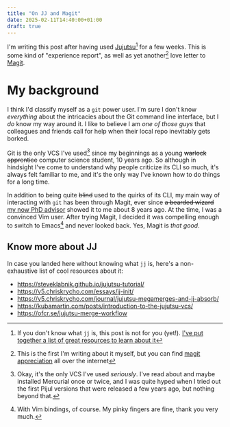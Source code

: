 ```yaml
---
title: "On JJ and Magit"
date: 2025-02-11T14:40:00+01:00
draft: true
---
```


I'm writing this post after having used [Jujutsu](https://jj-vcs.github.io)[^1] for
a few weeks. This is some kind of "experience report", as well as yet another[^2]
love letter to [Magit](https://emacsair.me/2017/09/01/the-magical-git-interface/).

[^1]: If you don't know what `jj` is, this post is not for you (yet!). [I've put
    together a list of great resources to learn about it](#know-more-about-jj)
    
[^2]: This is the first I'm writing about it myself, but you can find [magit
    appreciation](https://endlessparentheses.com/it-s-magit-and-you-re-the-magician.html)
    all over the internet

# My background

I think I'd classify myself as a `git` power user. I'm sure I don't know
*everything* about the intricacies about the Git command line interface, but I
*do* know my way around it. I like to believe I am *one of those guys* that
colleagues and friends call for help when their local repo inevitably gets
borked.

Git is the only VCS I've used[^3] since my beginnings as a young ~~warlock
apprentice~~ computer science student, 10 years ago. So although in hindsight
I've come to understand why people criticize its CLI so much, it's always felt
familiar to me, and it's the only way I've known how to do things for a long
time.

[^3]: Okay, it's the only VCS I've used *seriously*. I've read about and maybe
    installed Mercurial once or twice, and I was quite hyped when I tried out
    the first Pijul versions that were released a few years ago, but nothing
    beyond that.
    
In addition to being quite ~~blind~~ used to the quirks of its CLI, my main way
of interacting with `git` has been through Magit, ever since ~~a bearded
wizard~~ [my now PhD advisor](https://www.lrde.epita.fr/~adl/) showed it to me
about 8 years ago. At the time, I was a convinced Vim user. After trying Magit,
I decided it was compelling enough to switch to Emacs[^4] and never looked back.
Yes, Magit is *that good*.

[^4]: With Vim bindings, of course. My pinky fingers are fine, thank you very
    much.

## Know more about JJ

In case you landed here without knowing what `jj` is, here's a non-exhaustive
list of cool resources about it:

- https://steveklabnik.github.io/jujutsu-tutorial/
- https://v5.chriskrycho.com/essays/jj-init/
- https://v5.chriskrycho.com/journal/jujutsu-megamerges-and-jj-absorb/
- https://kubamartin.com/posts/introduction-to-the-jujutsu-vcs/
- https://ofcr.se/jujutsu-merge-workflow
